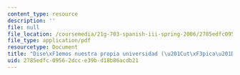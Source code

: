 ```yaml
---
content_type: resource
description: ''
file: null
file_location: /coursemedia/21g-703-spanish-iii-spring-2006/2785edfc09562dcce39bd18b86acdb21_MIT21G_703S06_uni.pdf
file_type: application/pdf
resourcetype: Document
title: "Dise\xF1emos nuestra propia universidad (\u201Cut\xF3pica\u201D)"
uid: 2785edfc-0956-2dcc-e39b-d18b86acdb21
---
```

